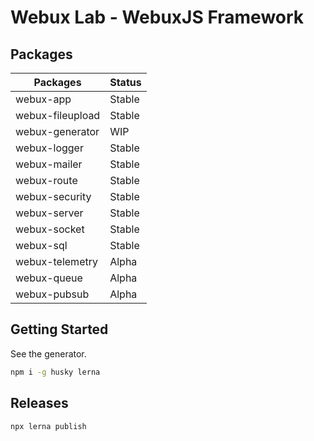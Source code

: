 # Webux Lab - WebuxJS Framework

## Packages

| Packages         | Status |
| ---------------- | ------ |
| webux-app        | Stable |
| webux-fileupload | Stable |
| webux-generator  | WIP    |
| webux-logger     | Stable |
| webux-mailer     | Stable |
| webux-route      | Stable |
| webux-security   | Stable |
| webux-server     | Stable |
| webux-socket     | Stable |
| webux-sql        | Stable |
| webux-telemetry  | Alpha  |
| webux-queue      | Alpha  |
| webux-pubsub     | Alpha  |

## Getting Started

See the generator.

```bash
npm i -g husky lerna
```

## Releases

```bash
npx lerna publish
```
